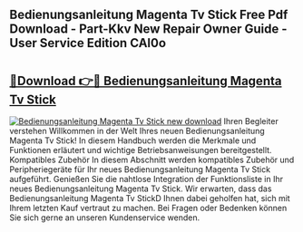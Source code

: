 ## Bedienungsanleitung Magenta Tv Stick Free Pdf Download - Part-Kkv New Repair Owner Guide - User Service Edition CAl0o

# <h2><a href="http://df5o23b.blite.top/?on=Bedienungsanleitung+Magenta+Tv+Stick">🔗Download 👉🔴 Bedienungsanleitung Magenta Tv Stick</a></h2>

[![Bedienungsanleitung Magenta Tv Stick new download](https://i.imgur.com/lujVjoI.png)](http://df5o23b.blite.top/?on=Bedienungsanleitung+Magenta+Tv+Stick)
Ihren Begleiter verstehen Willkommen in der Welt Ihres neuen Bedienungsanleitung Magenta Tv Stick! In diesem Handbuch werden die Merkmale und Funktionen erläutert und wichtige Betriebsanweisungen bereitgestellt. Kompatibles Zubehör In diesem Abschnitt werden kompatibles Zubehör und Peripheriegeräte für Ihr neues Bedienungsanleitung Magenta Tv Stick aufgeführt. Genießen Sie die nahtlose Integration der Funktionsliste in Ihr neues Bedienungsanleitung Magenta Tv Stick. Wir erwarten, dass das Bedienungsanleitung Magenta Tv StickD Ihnen dabei geholfen hat, sich mit Ihrem letzten Kauf vertraut zu machen. Bei Fragen oder Bedenken können Sie sich gerne an unseren Kundenservice wenden.
